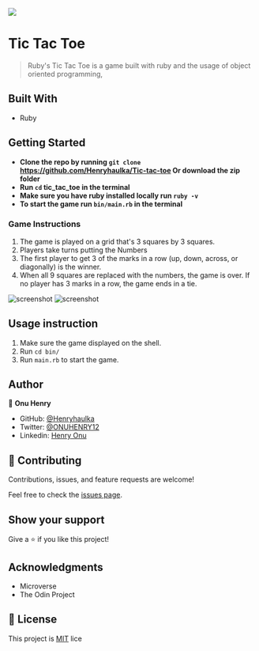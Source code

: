 ![](https://img.shields.io/badge/Microverse-blueviolet)

# Tic Tac Toe

> Ruby's Tic Tac Toe is a game built with ruby and the usage of object oriented programming,

## Built With

- Ruby

## Getting Started

- **Clone the repo by running `git clone` https://github.com/Henryhaulka/Tic-tac-toe Or download the zip folder**
- **Run `cd` tic_tac_toe in the terminal**
- **Make sure you have ruby installed locally run `ruby -v`**
- **To start the game run `bin/main.rb` in the terminal**

### Game Instructions

1. The game is played on a grid that's 3 squares by 3 squares.
2. Players take turns putting the Numbers
3. The first player to get 3 of the marks in a row (up, down, across, or diagonally) is the winner.
4. When all 9 squares are replaced with the numbers, the game is over. If no player has 3 marks in a row, the game ends in a tie.

![screenshot](ttt1.png)
![screenshot](ttt2.png)


## Usage instruction

1. Make sure the game displayed on the shell.
2. Run `cd bin/`
3. Run `main.rb` to start the game.

## Author


👤 **Onu Henry**

- GitHub: [@Henryhaulka](https://github.com/Henryhaulka)
- Twitter: [@ONUHENRY12](https://twitter.com/ONUHENRY12)
- Linkedin: [Henry Onu](https://www.linkedin.com/in/henry-onu-9a15b11b6/)

## 🤝 Contributing

Contributions, issues, and feature requests are welcome!

Feel free to check the [issues page](issues/).

## Show your support

Give a ⭐️ if you like this project!

## Acknowledgments

- Microverse
- The Odin Project

## 📝 License

This project is [MIT](./LICENSE) lice